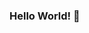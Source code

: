 ### Hello World! 👋

<!--
**TcTOrz/TcTOrz** is a ✨ _special_ ✨ repository because its `README.md` (this file) appears on your GitHub profile.

Here are some ideas to get you started:

- 🔭 I’m currently working on ...
- 🌱 I’m currently learning ...
- 👯 I’m looking to collaborate on ...
- 🤔 I’m looking for help with ...
- 💬 Ask me about ...
- 📫 How to reach me: ...
- 😄 Pronouns: ...
- ⚡ Fun fact: ...
-->
<!--
- 🔭 I’m currently working on [Javascript](https://developer.mozilla.org/zh-CN/docs/Web/JavaScript).
- 📫 How to reach me: mail me [591466539@qq.com](mailto:591466539@qq.com)

![](https://visitor-badge.glitch.me/badge?page_id=TcTOrz.TcTOrz)
-->
